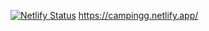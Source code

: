 
[![Netlify Status](https://api.netlify.com/api/v1/badges/465ddb6b-a19e-47d3-a757-ccc1eaf09796/deploy-status)](https://app.netlify.com/sites/campingg/deploys)
https://campingg.netlify.app/
